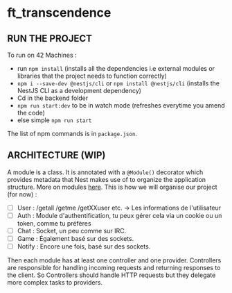 # ft_transcendence


<h2>RUN THE PROJECT</h2>

To run on 42 Machines :   
* run `npm install` (installs all the dependencies i.e external modules or libraries that the project needs to function correctly)
* `npm i --save-dev @nestjs/cli` or `npm install @nestjs/cli` (installs the NestJS CLI as a development dependency)
* Cd in the backend folder
* `npm run start:dev` to be in watch mode (refreshes everytime you amend the code)
* else simple `npm run start`  

The list of npm commands is in `package.json`.


<h2>ARCHITECTURE (WIP)</h2>

A module is a class. It is annotated with a `@Module()` decorator which provides metadata that Nest makes use of to organize the application structure. More on modules [here](https://docs.nestjs.com/modules). This is how we will organise our project (for now) : 
 
- [ ] User : /getall /getme /getXXuser etc. -> Les informations de l'utilisateur
- [ ] Auth : Module d'authentification, tu peux gérer cela via un cookie ou un token, comme tu préfères
- [ ] Chat : Socket, un peu comme sur IRC.
- [ ] Game : Également basé sur des sockets.
- [ ] Notify : Encore une fois, basé sur des sockets.

Then each module has at least one controller and one provider. Controllers are responsible for handling incoming requests and returning responses to the client. So Controllers should handle HTTP requests but they delegate more complex tasks to providers.
